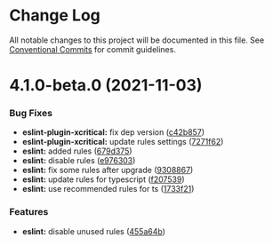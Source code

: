# Change Log

All notable changes to this project will be documented in this file.
See [Conventional Commits](https://conventionalcommits.org) for commit guidelines.

# 4.1.0-beta.0 (2021-11-03)


### Bug Fixes

* **eslint-plugin-xcritical:** fix dep version ([c42b857](https://github.com/xcritical-software/xc-front-presets/commit/c42b85743565b0c75a7d39232909d6485fd0b18b))
* **eslint-plugin-xcritical:** update rules settings ([7271f62](https://github.com/xcritical-software/xc-front-presets/commit/7271f62d513bcc930746da5d9eabc4468cbf9570))
* **eslint:** added rules ([679d375](https://github.com/xcritical-software/xc-front-presets/commit/679d375e95f65f285a64d7dc49d622cb64388d56))
* **eslint:** disable rules ([e976303](https://github.com/xcritical-software/xc-front-presets/commit/e976303b6ad64f0b53bc0262eb4f46f82c1ba819))
* **eslint:** fix some rules after upgrade ([9308867](https://github.com/xcritical-software/xc-front-presets/commit/930886745334b19e9ad46ccf4293b88071550f71))
* **eslint:** update rules for typescript ([f207539](https://github.com/xcritical-software/xc-front-presets/commit/f207539813d31d7850be3e8b62270bb451b39807))
* **eslint:** use recommended rules for ts ([1733f21](https://github.com/xcritical-software/xc-front-presets/commit/1733f21ea6cbf384d201db5c2b5c9640a02e944a))


### Features

* **eslint:** disable unused rules ([455a64b](https://github.com/xcritical-software/xc-front-presets/commit/455a64bda53d9cb4511511aa9acfa1b280fddfcf))
